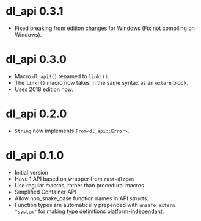 # dl_api 0.3.1
* Fixed breaking from edition changes for Windows (Fix not compiling on Windows).

# dl_api 0.3.0
* Macro `dl_api!()` renamed to `link!()`.
* The `link!()` macro now takes in the same syntax as an `extern` block.
* Uses 2018 edition now.

# dl_api 0.2.0
* `String` now implements `From<dl_api::Error>`.

# dl_api 0.1.0
* Initial version
* Have 1 API based on wrapper from `rust-dlopen`
* Use regular macros, rather than procedural macros
* Simplified Container API
* Allow non\_snake\_case function names in API structs.
* Function types are automatically prepended with `unsafe extern "system"` for
making type definitions platform-independant.
